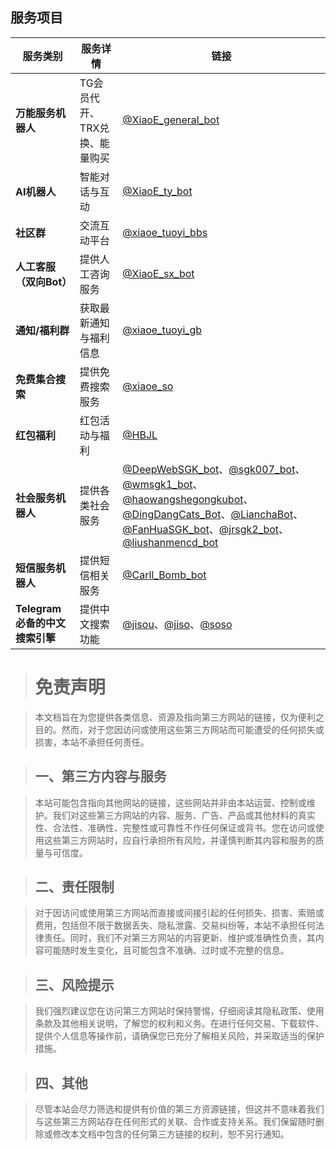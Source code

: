 ## 服务项目

| 服务类别 | 服务详情 | 链接 |
| --- | --- | --- |
| **万能服务机器人** | TG会员代开、TRX兑换、能量购买 | [@XiaoE_general_bot](https://t.me/XiaoE_general_bot) |
| **AI机器人** | 智能对话与互动 | [@XiaoE_ty_bot](https://t.me/XiaoE_ty_bot?start=B1T98Q1HPP5FJURF) |
| **社区群** | 交流互动平台 | [@xiaoe_tuoyi_bbs](https://t.me/xiaoe_tuoyi_bbs) |
| **人工客服（双向Bot）** | 提供人工咨询服务 | [@XiaoE_sx_bot](https://t.me/XiaoE_sx_bot) |
| **通知/福利群** | 获取最新通知与福利信息 | [@xiaoe_tuoyi_gb](https://t.me/xiaoe_tuoyi_gb) |
| **免费集合搜索** | 提供免费搜索服务 | [@xiaoe_so](https://t.me/xiaoe_so) |
| **红包福利** | 红包活动与福利 | [@HBJL](https://t.me/HBJL?start=invite_6723139187) |
| **社会服务机器人** | 提供各类社会服务 | [@DeepWebSGK_bot](https://t.me/DeepWebSGK_bot?start=SMu2rRcBPvXM)、[@sgk007_bot](https://t.me/sgk007_bot?start=NjcyMzEzOTE4Nw)、[@wmsgk1_bot](https://t.me/wmsgk1_bot?start=6723139187)、[@haowangshegongkubot](https://t.me/haowangshegongkubot?start=9XYMUX3JJBC7D533EA8DW)、[@DingDangCats_Bot](https://t.me/DingDangCats_Bot?start=759098de6ff66395)、[@LianchaBot](https://t.me/LianchaBot?start=b98b60f92414)、[@FanHuaSGK_bot](https://t.me/FanHuaSGK_bot?start=FanHua_HKPXDCTH)、[@jrsgk2_bot](https://t.me/jrsgk2_bot?start=NjcyMzEzOTE4Nw==)、[@liushanmencd_bot](https://t.me/liushanmencd_bot?start=NjcyMzEzOTE4Nw==) |
| **短信服务机器人** | 提供短信相关服务 | [@Carll_Bomb_bot](https://t.me/Carll_Bomb_bot?start=6723139187) |
| **Telegram必备的中文搜索引擎** | 提供中文搜索功能 | [@jisou](https://t.me/jisou?start=a_6723139187)、[@jiso](https://t.me/jiso?start=a_6723139187)、[@soso](https://t.me/soso?start=a_6723139187) |

> # 免责声明

> 本文档旨在为您提供各类信息、资源及指向第三方网站的链接，仅为便利之目的。然而，对于您因访问或使用这些第三方网站而可能遭受的任何损失或损害，本站不承担任何责任。

> ## 一、第三方内容与服务

> 本站可能包含指向其他网站的链接，这些网站并非由本站运营、控制或维护。我们对这些第三方网站的内容、服务、广告、产品或其他材料的真实性、合法性、准确性、完整性或可靠性不作任何保证或背书。您在访问或使用这些第三方网站时，应自行承担所有风险，并谨慎判断其内容和服务的质量与可信度。

> ## 二、责任限制

> 对于因访问或使用第三方网站而直接或间接引起的任何损失、损害、索赔或费用，包括但不限于数据丢失、隐私泄露、交易纠纷等，本站不承担任何法律责任。同时，我们不对第三方网站的内容更新、维护或准确性负责，其内容可能随时发生变化，且可能包含不准确、过时或不完整的信息。

> ## 三、风险提示

> 我们强烈建议您在访问第三方网站时保持警惕，仔细阅读其隐私政策、使用条款及其他相关说明，了解您的权利和义务。在进行任何交易、下载软件、提供个人信息等操作前，请确保您已充分了解相关风险，并采取适当的保护措施。

> ## 四、其他

> 尽管本站会尽力筛选和提供有价值的第三方资源链接，但这并不意味着我们与这些第三方网站存在任何形式的关联、合作或支持关系。我们保留随时删除或修改本文档中包含的任何第三方链接的权利，恕不另行通知。
